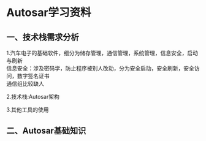 # Autosar学习资料
## 一、技术栈需求分析
1.汽车电子的基础软件，细分为储存管理，通信管理，系统管理，信息安全，启动与刷新  
信息安全：涉及密码学，防止程序被别人改动，分为安全启动，安全刷新，安全访问，数字签名证书  
通信组比较缺人  

2.技术栈:Autosar架构  

3.其他工具的使用  

## 二、Autosar基础知识